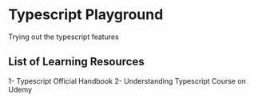 # Typescript Playground 
Trying out the typescript features 

## List of Learning Resources
1- Typescript Official Handbook
2- Understanding Typescript Course on Udemy